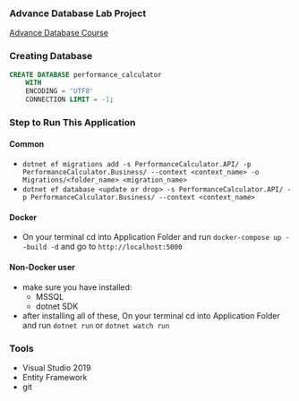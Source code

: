 ### Advance Database Lab Project 
[Advance Database Course](https://learn.saylor.org/course/view.php?id=91)


### Creating Database
```sql
CREATE DATABASE performance_calculator
    WITH 
    ENCODING = 'UTF8'
    CONNECTION LIMIT = -1;
```

### Step to Run This Application
#### Common
* `dotnet ef migrations add -s PerformanceCalculator.API/ -p PerformanceCalculator.Business/ --context <context_name> -o Migrations/<folder_name> <migration_name>`
* `dotnet ef database <update or drop> -s PerformanceCalculator.API/ -p PerformanceCalculator.Business/ --context <context_name>`
#### Docker
* On your terminal cd into Application Folder and run `docker-compose up --build -d` and go to  `http://localhost:5000`
#### Non-Docker user
* make sure you have installed:
    * MSSQL
    * dotnet SDK
* after installing all of these, On your terminal cd into Application Folder and run `dotnet run` or `dotnet watch run`
 
### Tools
* Visual Studio 2019
* Entity Framework
* git

